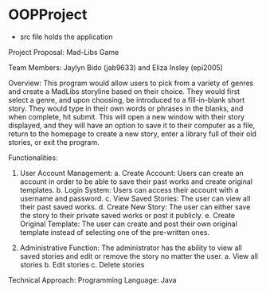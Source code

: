 # OOPProject

* src file holds the application


Project Proposal: Mad-Libs Game


Team Members: Jaylyn Bido (jab9633) and Eliza Insley (epi2005)


Overview: This program would allow users to pick from a variety of genres and create a
MadLibs storyline based on their choice. They would first select a genre, and upon choosing, be
introduced to a fill-in-blank short story. They would type in their own words or phrases in the
blanks, and when complete, hit submit. This will open a new window with their story displayed,
and they will have an option to save it to their computer as a file, return to the homepage to
create a new story, enter a library full of their old stories, or exit the program.


Functionalities:


1. User Account Management:
a. Create Account: Users can create an account in order to be able to save their
past works and create original templates.
  b. Login System: Users can access their account with a username and password.
  c. View Saved Stories: The user can view all their past saved works.
  d. Create New Story: The user can either save the story to their private saved works
or post it publicly.
  e. Create Original Template: The user can create and post their own original
template instead of selecting one of the pre-written ones.

3. Administrative Function: The administrator has the ability to view all saved stories and
edit or remove the story no matter the user.
  a. View all stories
  b. Edit stories
  c. Delete stories


Technical Approach:
Programming Language: Java
